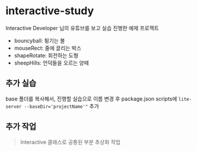 # interactive-study

Interactive Developer 님의 유튜브를 보고 실습 진행한 예제 프로젝트

- bouncyball: 튕기는 볼
- mouseRect: 줄에 끌리는 박스
- shapeRotate: 회전하는 도형
- sheepHills: 언덕들을 오르는 양떼

## 추가 실습

base 폴더를 복사해서, 진행할 실습으로 이름 변경 후 package.json scripts에 `lite-server --baseDir='projectName'"` 추가

## 추가 작업

> Interactive 클래스로 공통된 부분 추상화 작업
